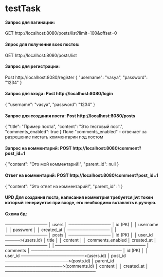 # testTask
#### Запрос для пагинации:
GET http://localhost:8080/posts/list?limit=100&offset=0
#### Зпрос для получения всех постов:
GET http://localhost:8080/posts/list
#### Запрос для регистрации:
Post http://localhost:8080/register
{
    "username": "vasya",
    "password": "1234"
}
#### Запрос для входа: Post http://localhost:8080/login
{
    "username": "vasya",
    "password": "1234"
}
#### Запрос для создания поста: Post http://localhost:8080/posts
{
  "title": "Пример поста",
  "content": "Это тестовый пост.",
  "comments_enabled": true
}
Поле "comments_enabled" - отвечает за разрешение пистать комментарии под постом
#### Запрос на комментарий: POST http://localhost:8080/comment?post_id=1
{
    "content": "Это мой комментарий!",
    "parent_id": null
}
####  Ответ на комментарий: POST http://localhost:8080/comment?post_id=1
{
    "content": "Это ответ на комментарий!",
    "parent_id": 1
}
#### UPD Для создания поста, написания комметрия требуется jwt токен который генериуется при входе, его необходимо вставлять в ручную. 
#### Схема бд:
──────────────
│   users    │
──────────────
│ id (PK)    │
│ username   │
│ password   │
│ created_at │
──────────────
      │
      |
──────────────
│   posts    │
──────────────
│ id (PK)    │
│ user_id ─────>(users.id)
│ title      │
│ content    │
│ comments_enabled 
│ created_at │
──────────────
      │
      |
──────────────────────────────
│         comments           │
──────────────────────────────
│ id (PK)                    │
│ user_id ─────────────────────>(users.id)
│ post_id ─────────────────────>(posts.id)
│ parent_id ───────────────────>(comments.id)
│ content                    │
│ created_at                 │
──────────────────────────────
